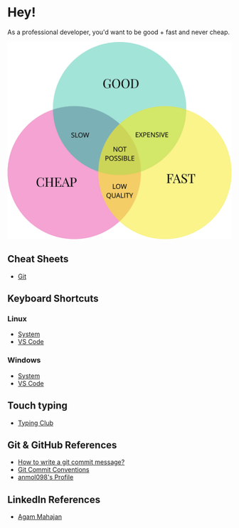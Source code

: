# Hey!

As a professional developer, you'd want to be good + fast and never cheap.

![Good Vs Cheap Vs Fast](./Assets/Good%20Vs%20Cheap%20Vs%20Fast.png "200 200")

## Cheat Sheets

- [Git](./Cheat%20Sheets/Git%20Cheat%20Sheet.pdf)

## Keyboard Shortcuts

### Linux

- [System](./Keyboard%20Shortcuts/Linux/Linux%20Keyboard%20Shortcuts.pdf)
- [VS Code](<./Keyboard%20Shortcuts/Linux/VS%20Code%20Keyboard%20Shortcuts%20(Linux).pdf>)

### Windows

- [System](./Keyboard%20Shortcuts/Linux/Windows%20Keyboard%20Shortcuts.pdf)
- [VS Code](<./Keyboard%20Shortcuts/Linux/VS%20Code%20Keyboard%20Shortcuts%20(Windows).pdf>)

## Touch typing

- [Typing Club](https://typingclub.com)

## Git & GitHub References

- [How to write a git commit message?](https://cbea.ms/git-commit)
- [Git Commit Conventions](https://gist.github.com/qoomon/5dfcdf8eec66a051ecd85625518cfd13)
- [anmol098's Profile](https://github.com/anmol098/anmol098)

## LinkedIn References

- [Agam Mahajan](https://www.linkedin.com/in/agam-mahajan-8296a7a5/)
